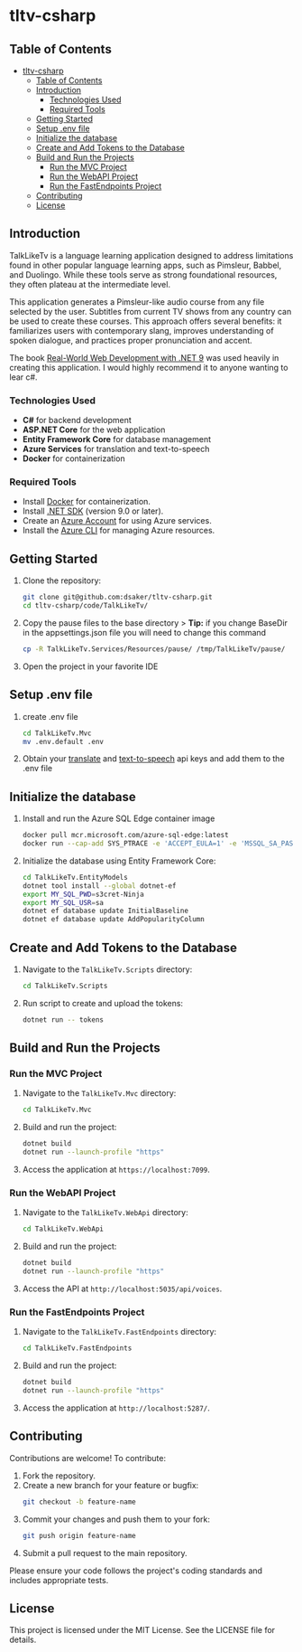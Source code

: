 # tltv-csharp

## Table of Contents
- [tltv-csharp](#tltv-csharp)
  - [Table of Contents](#table-of-contents)
  - [Introduction](#introduction)
    - [Technologies Used](#technologies-used)
    - [Required Tools](#required-tools)
  - [Getting Started](#getting-started)
  - [Setup .env file](#setup-env-file)
  - [Initialize the database](#initialize-the-database)
  - [Create and Add Tokens to the Database](#create-and-add-tokens-to-the-database)
  - [Build and Run the Projects](#build-and-run-the-projects)
    - [Run the MVC Project](#run-the-mvc-project)
    - [Run the WebAPI Project](#run-the-webapi-project)
    - [Run the FastEndpoints Project](#run-the-fastendpoints-project)
  - [Contributing](#contributing)
  - [License](#license)

## Introduction

TalkLikeTv is a language learning application designed to address limitations found in other popular language learning apps, such as Pimsleur, Babbel, and Duolingo. While these tools serve as strong foundational resources, they often plateau at the intermediate level.

This application generates a Pimsleur-like audio course from any file selected by the user. Subtitles from current TV shows from any country can be used to create these courses. This approach offers several benefits: it familiarizes users with contemporary slang, improves understanding of spoken dialogue, and practices proper pronunciation and accent.

The book [Real-World Web Development with .NET 9](https://github.com/markjprice/web-dev-net9?tab=readme-ov-file#real-world-web-development-with-net-9-first-edition) was used heavily in creating this application. I would highly recommend it to anyone wanting to lear c#.

### Technologies Used
- **C#** for backend development
- **ASP.NET Core** for the web application
- **Entity Framework Core** for database management
- **Azure Services** for translation and text-to-speech
- **Docker** for containerization

### Required Tools

- Install [Docker](https://docs.docker.com/engine/install/) for containerization.
- Install [.NET SDK](https://dotnet.microsoft.com/download/dotnet) (version 9.0 or later).
- Create an [Azure Account](https://portal.azure.com/) for using Azure services.
- Install the [Azure CLI](https://learn.microsoft.com/en-us/cli/azure/install-azure-cli) for managing Azure resources.

## Getting Started

1. Clone the repository:
    ```bash
    git clone git@github.com:dsaker/tltv-csharp.git
    cd tltv-csharp/code/TalkLikeTv/
    ```
2. Copy the pause files to the base directory
       > **Tip:** if you change BaseDir in the appsettings.json file you will need to change this command
    ```bash
    cp -R TalkLikeTv.Services/Resources/pause/ /tmp/TalkLikeTv/pause/
    ```
3. Open the project in your favorite IDE


## Setup .env file

1. create .env file
    ```bash
    cd TalkLikeTv.Mvc
    mv .env.default .env
    ```
2. Obtain your [translate](https://learn.microsoft.com/en-us/answers/questions/1192881/how-to-get-microsoft-translator-api-key) and [text-to-speech](https://learn.microsoft.com/en-us/azure/ai-services/speech-service/get-started-text-to-speech?source=recommendations&tabs=macos%2Cterminal&pivots=programming-language-csharp) api keys and add them to the .env file

## Initialize the database

1. Install and run the Azure SQL Edge container image
    ```bash
    docker pull mcr.microsoft.com/azure-sql-edge:latest
    docker run --cap-add SYS_PTRACE -e 'ACCEPT_EULA=1' -e 'MSSQL_SA_PASSWORD=s3cret-Ninja' -p 1433:1433 --name azuresqledge -d mcr.microsoft.com/azure-sql-edge
    ```
2. Initialize the database using Entity Framework Core:
    ```bash
    cd TalkLikeTv.EntityModels
    dotnet tool install --global dotnet-ef
    export MY_SQL_PWD=s3cret-Ninja
    export MY_SQL_USR=sa
    dotnet ef database update InitialBaseline
    dotnet ef database update AddPopularityColumn
    ```

## Create and Add Tokens to the Database

1. Navigate to the `TalkLikeTv.Scripts` directory:
    ```bash
    cd TalkLikeTv.Scripts
    ```

2. Run script to create and upload the tokens:
    ```bash
    dotnet run -- tokens 
    ```    
## Build and Run the Projects

### Run the MVC Project

1. Navigate to the `TalkLikeTv.Mvc` directory:
    ```bash
    cd TalkLikeTv.Mvc
    ```

2. Build and run the project:
    ```bash
    dotnet build
    dotnet run --launch-profile "https"
    ```

3. Access the application at `https://localhost:7099`.

### Run the WebAPI Project
1. Navigate to the `TalkLikeTv.WebApi` directory:
    ```bash
    cd TalkLikeTv.WebApi
    ```

2. Build and run the project:
    ```bash
    dotnet build
    dotnet run --launch-profile "https"
    ```

3. Access the API at `http://localhost:5035/api/voices`.

### Run the FastEndpoints Project
1. Navigate to the `TalkLikeTv.FastEndpoints` directory:
    ```bash
    cd TalkLikeTv.FastEndpoints
    ```

2. Build and run the project:
    ```bash
    dotnet build
    dotnet run --launch-profile "https"
    ```

3. Access the application at `http://localhost:5287/`.

## Contributing

Contributions are welcome! To contribute:

1. Fork the repository.
2. Create a new branch for your feature or bugfix:
    ```bash
    git checkout -b feature-name
    ```
3. Commit your changes and push them to your fork:
    ```bash
    git push origin feature-name
    ```
4. Submit a pull request to the main repository.

Please ensure your code follows the project's coding standards and includes appropriate tests.

## License

This project is licensed under the MIT License. See the LICENSE file for details.
